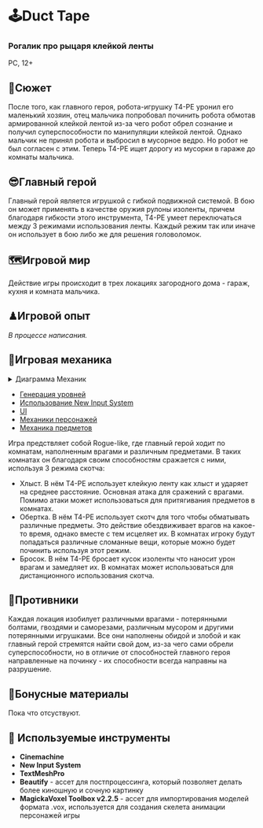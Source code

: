 # 🕹️Duct Tape
### Рогалик про рыцаря клейкой ленты
PC, 12+


## 📔Сюжет
После того, как главного героя, робота-игрушку T4-PE уронил его маленький хозяин, отец мальчика попробовал починить робота обмотав армированной клейкой лентой из-за чего робот обрел сознание и получил суперспособности по манипуляции клейкой лентой. Однако мальчик не принял робота и выбросил в мусорное ведро. Но робот не был согласен с этим. Теперь T4-PE ищет дорогу из мусорки в гараже до комнаты мальчика.
## 😎Главный герой
Главный герой является игрушкой с гибкой подвижной системой. В бою он может применять в качестве оружия рулоны изоленты, причем благодаря гибкости этого инструмента, T4-PE умеет переключаться между 3 режимами использования ленты. Каждый режим так или иначе он использует в бою либо же для решения головоломок.
## 🗺Игровой мир
Действие игры происходит в трех локациях загородного дома - гараж, кухня и комната мальчика.
## ♟Игровой опыт
*В процессе написания.*
## 🎲Игровая механика
<details> 
  <summary>
    Диаграмма Механик
  </summary>
  <br>
  <img 
       src="https://github.com/Stulk3/Duct-Tape/blob/main/Диаграмма%20Механик.png?raw=true"
       alt="Полная диаграммма механик игры">
</details>

- [Генерация уровней](https://github.com/Stulk3/Duct-Tape/tree/main/Assets/Sources/LevelGeneration)
- [Использование New Input System](https://github.com/Stulk3/Duct-Tape/tree/main/Assets/Sources/Input)
- [UI](https://github.com/Stulk3/Duct-Tape/tree/main/Assets/Sources/UI)
- [Механики персонажей](https://github.com/Stulk3/Duct-Tape/tree/main/Assets/Sources/Character%20Mechanics)
- [Механика предметов](https://github.com/Stulk3/Duct-Tape/tree/main/Assets/Sources/Items)

Игра предствляет собой Rogue-like, где главный герой ходит по комнатам, наполненным врагами и различным предметами. В таких комнатах он благодаря своим способностям сражается с ними, используя 3 режима скотча:
- Хлыст. В нём T4-PE использует клейкую ленту как хлыст и ударяет на среднее расстояние. Основная атака для сражений с врагами. Помимо атаки может использоваться для притягивания предметов в комнатах.
- Обертка. В нём T4-PE использует скотч для того чтобы обматывать различные предметы. Это действие обездвиживает врагов на какое-то время, однако вместе с тем исцеляет их. В комнатах игроку будут попадаться различные сломанные вещи, которые можно будет починить используя этот режим.
- Бросок. В нём T4-PE бросает кусок изоленты что наносит урон врагам и замедляет их. В комнатах может использоваться для дистанционного использования скотча.


## 👾Противники
Каждая локация изобилует различными врагами - потерянными болтами, гвоздями и саморезами, различным мусором и другими потерянными игрушками. Все они наполнены обидой и злобой и как главный герой стремятся найти свой дом, из-за чего сами обрели суперспособности, но в отличие от способностей главного героя направленные на починку - их способности всегда направны на разрушение. 
## 🎉Бонусные материалы
Пока что отсуствуют.
## 🧾 Используемые инструменты
- **Cinemachine**
- **New Input System**
- **TextMeshPro**
- **Beautify** - ассет для постпроцессинга, который позволяет делать более киношную и сочную картинку
- **MagickaVoxel Toolbox v2.2.5** - ассет для импортирования моделей формата .vox, используется для создания скелета анимации персонажей игры
